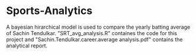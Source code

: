 # Sports-Analytics

A bayesian hirarchical model is used to compare the yearly batting average of Sachin Tendulkar.
"SRT_avg_analysis.R" containes the code for this project and "Sachin.Tendulkar.career.average analysis.pdf" contains the analytical report.
